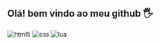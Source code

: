 
## Olá! bem vindo ao meu github 🖐️


<div style="display: inline_block">
  <img align="center" alt="html5" src="https://img.shields.io/badge/HTML5-E34F26?style=for-the-badge&logo=html5&logoColor=white" />
  <img align="center" alt="css" src="https://img.shields.io/badge/CSS3-1572B6?style=for-the-badge&logo=css3&logoColor=white" />
<img align="center" alt="lua" src="https://img.shields.io/badge/Lua-2C2D72?style=for-the-badge&logo=lua&logoColor=white" />
 
</div><br/>


